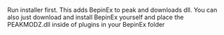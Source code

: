Run installer first. This adds BepinEx to peak and downloads dll. You can also just download and install BepinEx yourself and place the PEAKMODZ.dll inside of plugins in your BepinEx folder
